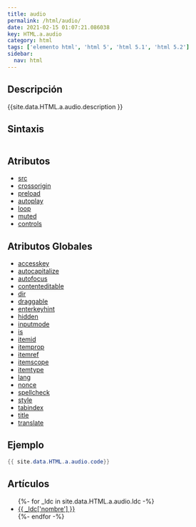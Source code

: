 ```yaml
---
title: audio
permalink: /html/audio/
date: 2021-02-15 01:07:21.086038
key: HTML.a.audio
category: html
tags: ['elemento html', 'html 5', 'html 5.1', 'html 5.2']
sidebar: 
  nav: html
---
```


## Descripción
{{site.data.HTML.a.audio.description }}

## Sintaxis
~~~html
~~~

## Atributos
* [src](/html/audio/src/)
* [crossorigin](/html/audio/crossorigin/)
* [preload](/html/audio/preload/)
* [autoplay](/html/audio/autoplay/)
* [loop](/html/audio/loop/)
* [muted](/html/audio/muted/)
* [controls](/html/audio/controls/)

## Atributos Globales
* [accesskey](/html/accesskey/)
* [autocapitalize](/html/autocapitalize/)
* [autofocus](/html/autofocus/)
* [contenteditable](/html/contenteditable/)
* [dir](/html/dir/)
* [draggable](/html/draggable/)
* [enterkeyhint](/html/enterkeyhint/)
* [hidden](/html/hidden/)
* [inputmode](/html/inputmode/)
* [is](/html/is/)
* [itemid](/html/itemid/)
* [itemprop](/html/itemprop/)
* [itemref](/html/itemref/)
* [itemscope](/html/itemscope/)
* [itemtype](/html/itemtype/)
* [lang](/html/lang/)
* [nonce](/html/nonce/)
* [spellcheck](/html/spellcheck/)
* [style](/html/style/)
* [tabindex](/html/tabindex/)
* [title](/html/title/)
* [translate](/html/translate/)

## Ejemplo
~~~java
{{ site.data.HTML.a.audio.code}}
~~~

## Artículos
<ul>
{%- for _ldc in site.data.HTML.a.audio.ldc -%}
   <li>
       <a href="{{_ldc['url'] }}">{{ _ldc['nombre'] }}</a>
   </li>
{%- endfor -%}
</ul>
